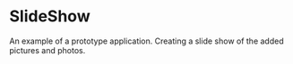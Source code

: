 # SlideShow
An example of a prototype application. Creating a slide show of the added pictures and photos.
